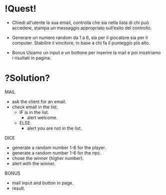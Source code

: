 # !Quest!
- Chiedi all’utente la sua email, controlla che sia nella lista di chi può accedere,
stampa un messaggio appropriato sull’esito del controllo.
- Generare un numero random da 1 a 6, sia per il giocatore sia per il computer. Stabilire il vincitore, in base a chi fa il punteggio più alto.

- Bonus
Usiamo un input e un bottone per inserire la mail e poi mostriamo i risultati in pagina.

# ?Solution?
MAIL
- ask the client for an email.
- check email in the list.
    - IF is in the list.
        - alert welcome.
    - ELSE.
        - alert you are not in the list.

DICE
- generate a random number 1-6 for the player.
- generate a random number 1-6 for the npc.
- chose the winner (higher number).
- alert with the winner.

BONUS
- mail input and button in page.
- result.

